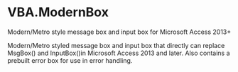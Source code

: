 # VBA.ModernBox
Modern/Metro style message box and input box for Microsoft Access 2013+

Modern/Metro styled message box and input box that directly can replace MsgBox() and InputBox()in Microsoft Access 2013 and later.
Also contains a prebuilt error box for use in error handling.
